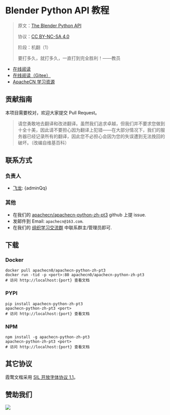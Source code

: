 # Blender Python API 教程

> 原文：[The Blender Python API](https://zh.book4you.org/book/3691386/d63216)
> 
> 协议：[CC BY-NC-SA 4.0](http://creativecommons.org/licenses/by-nc-sa/4.0/)
> 
> 阶段：机翻（1）
> 
> 要打多久，就打多久，一直打到完全胜利！——教员

* [在线阅读](https://py3.apachecn.org)
* [在线阅读（Gitee）](https://apachecn.gitee.io/doc-template/)
* [ApacheCN 学习资源](http://docs.apachecn.org/)

## 贡献指南

本项目需要校对，欢迎大家提交 Pull Request。

> 请您勇敢地去翻译和改进翻译。虽然我们追求卓越，但我们并不要求您做到十全十美，因此请不要担心因为翻译上犯错——在大部分情况下，我们的服务器已经记录所有的翻译，因此您不必担心会因为您的失误遭到无法挽回的破坏。（改编自维基百科）

## 联系方式

### 负责人

* [飞龙](https://github.com/wizardforcel): {adminQq}

### 其他

*   在我们的 [apachecn/apachecn-python-zh-pt3](https://github.com/apachecn/apachecn-python-zh-pt3) github 上提 issue.
*   发邮件到 Email: `apachecn@163.com`.
*   在我们的 [组织学习交流群](https://www.apachecn.org/#/docs/join) 中联系群主/管理员即可.

## 下载

### Docker

```
docker pull apachecn0/apachecn-python-zh-pt3
docker run -tid -p <port>:80 apachecn0/apachecn-python-zh-pt3
# 访问 http://localhost:{port} 查看文档
```

### PYPI

```
pip install apachecn-python-zh-pt3
apachecn-python-zh-pt3 <port>
# 访问 http://localhost:{port} 查看文档
```

### NPM

```
npm install -g apachecn-python-zh-pt3
apachecn-python-zh-pt3 <port>
# 访问 http://localhost:{port} 查看文档
```

## 其它协议

霞鹜文楷采用 [SIL 开放字体协议 1.1](https://github.com/lxgw/LxgwWenKai/blob/main/SIL_Open_Font_License_1.1.txt)。

## 赞助我们

![](http://data.apachecn.org/img/about/donate.jpg)
